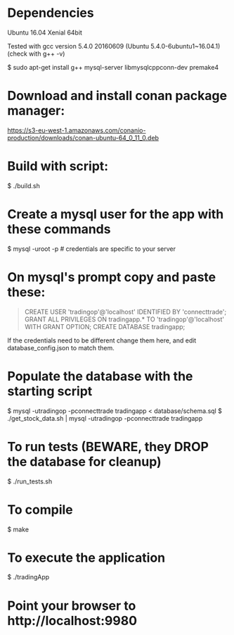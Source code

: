 # Dependencies

Ubuntu 16.04 Xenial 64bit

Tested with gcc version 5.4.0 20160609 (Ubuntu 5.4.0-6ubuntu1~16.04.1) (check with g++ -v)

$ sudo apt-get install g++ mysql-server libmysqlcppconn-dev premake4

# Download and install conan package manager:

https://s3-eu-west-1.amazonaws.com/conanio-production/downloads/conan-ubuntu-64_0_11_0.deb

# Build with script:

$ ./build.sh

# Create a mysql user for the app with these commands

$ mysql -uroot -p # credentials are specific to your server 

# On mysql's prompt copy and paste these:

> CREATE USER 'tradingop'@'localhost' IDENTIFIED BY 'connecttrade';
> GRANT ALL PRIVILEGES ON tradingapp.* TO 'tradingop'@'localhost' WITH GRANT OPTION;
> CREATE DATABASE tradingapp;

If the credentials need to be different change them here, and edit database_config.json to match them.

# Populate the database with the starting script

$ mysql -utradingop -pconnecttrade tradingapp < database/schema.sql
$ ./get_stock_data.sh | mysql -utradingop -pconnecttrade tradingapp
 
# To run tests (BEWARE, they DROP the database for cleanup)

$ ./run_tests.sh

# To compile

$ make

# To execute the application

$ ./tradingApp

# Point your browser to http://localhost:9980
